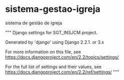 # sistema-gestao-igreja
sistema de gestão de igreja

"""
Django settings for SGT_INSJCM project.

Generated by 'django' using Django 2.2.1. or 3.x

For more information on this file, see
https://docs.djangoproject.com/en/2.2/topics/settings/

For the full list of settings and their values, see
https://docs.djangoproject.com/en/2.2/ref/settings/
"""

